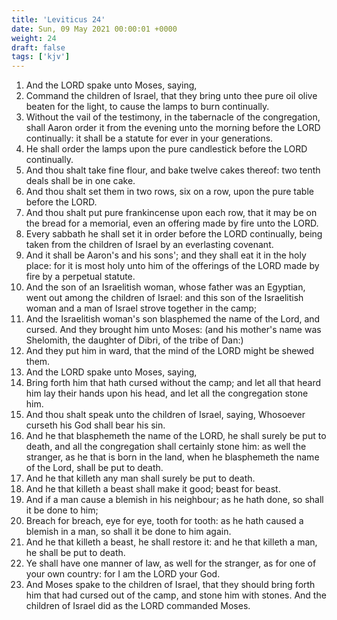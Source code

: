 ```yaml
---
title: 'Leviticus 24'
date: Sun, 09 May 2021 00:00:01 +0000
weight: 24
draft: false
tags: ['kjv'] 
---
```


1. And the LORD spake unto Moses, saying,
2. Command the children of Israel, that they bring unto thee pure oil olive beaten for the light, to cause the lamps to burn continually.
3. Without the vail of the testimony, in the tabernacle of the congregation, shall Aaron order it from the evening unto the morning before the LORD continually: it shall be a statute for ever in your generations.
4. He shall order the lamps upon the pure candlestick before the LORD continually.
5. And thou shalt take fine flour, and bake twelve cakes thereof: two tenth deals shall be in one cake.
6. And thou shalt set them in two rows, six on a row, upon the pure table before the LORD.
7. And thou shalt put pure frankincense upon each row, that it may be on the bread for a memorial, even an offering made by fire unto the LORD.
8. Every sabbath he shall set it in order before the LORD continually, being taken from the children of Israel by an everlasting covenant.
9. And it shall be Aaron's and his sons'; and they shall eat it in the holy place: for it is most holy unto him of the offerings of the LORD made by fire by a perpetual statute.
10. And the son of an Israelitish woman, whose father was an Egyptian, went out among the children of Israel: and this son of the Israelitish woman and a man of Israel strove together in the camp;
11. And the Israelitish woman's son blasphemed the name of the Lord, and cursed. And they brought him unto Moses: (and his mother's name was Shelomith, the daughter of Dibri, of the tribe of Dan:)
12. And they put him in ward, that the mind of the LORD might be shewed them.
13. And the LORD spake unto Moses, saying,
14. Bring forth him that hath cursed without the camp; and let all that heard him lay their hands upon his head, and let all the congregation stone him.
15. And thou shalt speak unto the children of Israel, saying, Whosoever curseth his God shall bear his sin.
16. And he that blasphemeth the name of the LORD, he shall surely be put to death, and all the congregation shall certainly stone him: as well the stranger, as he that is born in the land, when he blasphemeth the name of the Lord, shall be put to death.
17. And he that killeth any man shall surely be put to death.
18. And he that killeth a beast shall make it good; beast for beast.
19. And if a man cause a blemish in his neighbour; as he hath done, so shall it be done to him;
20. Breach for breach, eye for eye, tooth for tooth: as he hath caused a blemish in a man, so shall it be done to him again.
21. And he that killeth a beast, he shall restore it: and he that killeth a man, he shall be put to death.
22. Ye shall have one manner of law, as well for the stranger, as for one of your own country: for I am the LORD your God.
23. And Moses spake to the children of Israel, that they should bring forth him that had cursed out of the camp, and stone him with stones. And the children of Israel did as the LORD commanded Moses.
